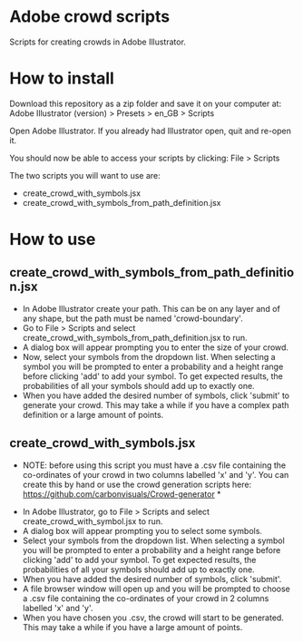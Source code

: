 # Adobe crowd scripts
Scripts for creating crowds in Adobe Illustrator.

# How to install
Download this repository as a zip folder and save it on your computer at: 
Adobe Illustrator (version) > Presets > en_GB > Scripts

Open Adobe Illustrator. If you already had Illustrator open, quit and re-open it.

You should now be able to access your scripts by clicking: 
File > Scripts

The two scripts you will want to use are:
 - create_crowd_with_symbols.jsx
 - create_crowd_with_symbols_from_path_definition.jsx

# How to use
## create_crowd_with_symbols_from_path_definition.jsx

 - In Adobe Illustrator create your path. This can be on any layer and of any shape, but the path must be named 'crowd-boundary'.
 - Go to File > Scripts and select create_crowd_with_symbols_from_path_definition.jsx to run.
 - A dialog box will appear prompting you to enter the size of your crowd.
 - Now, select your symbols from the dropdown list. When selecting a symbol you will be prompted to enter a probability and a height range before clicking 'add' to add your symbol. To get expected results, the probabilities of all your symbols should add up to exactly one.
 - When you have added the desired number of symbols, click 'submit' to generate your crowd. This may take a while if you have a complex path definition or a large amount of points.
 
## create_crowd_with_symbols.jsx

* NOTE: before using this script you must have a .csv file containing the co-ordinates of your crowd in two columns labelled 'x' and 'y'. You can create this by hand or use the crowd generation scripts here: https://github.com/carbonvisuals/Crowd-generator *

 - In Adobe Illustrator, go to File > Scripts and select create_crowd_with_symbol.jsx to run.
 - A dialog box will appear prompting you to select some symbols.
 - Select your symbols from the dropdown list. When selecting a symbol you will be prompted to enter a probability and a height range before clicking 'add' to add your symbol. To get expected results, the probabilities of all your symbols should add up to exactly one.
 - When you have added the desired number of symbols, click 'submit'.
 - A file browser window will open up and you will be prompted to choose a .csv file containing the co-ordinates of your crowd in 2 columns labelled 'x' and 'y'.
 - When you have chosen you .csv, the crowd will start to be generated. This may take a while if you have a large amount of points.
